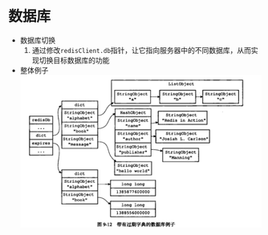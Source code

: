 # 数据库

- 数据库切换
    1. 通过修改`redisClient.db`指针，让它指向服务器中的不同数据库，从而实现切换目标数据库的功能
- 整体例子
    ![xx](https://raw.githubusercontent.com/erenming/reading-books/master/implement-of-redis/images/WX20190513-224918@2x.png)